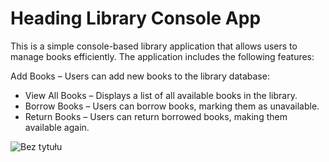 # Heading Library Console App
This is a simple console-based library application that allows users to manage books efficiently. The application includes the following features:

Add Books – Users can add new books to the library database:
- View All Books – Displays a list of all available books in the library.
- Borrow Books – Users can borrow books, marking them as unavailable.
- Return Books – Users can return borrowed books, making them available again.


![Bez tytułu](https://github.com/user-attachments/assets/53abd36d-c170-47a8-b49a-f113f90e608f)
